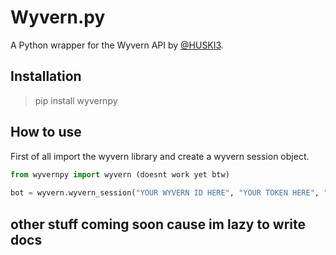 # Wyvern.py
A Python wrapper for the Wyvern API by [@HUSKI3](https://github.com/HUSKI3).

## Installation
> pip install wyvernpy

## How to use
First of all import the wyvern library and create a wyvern session object.
```python
from wyvernpy import wyvern (doesnt work yet btw)
 
bot = wyvern.wyvern_session("YOUR WYVERN ID HERE", "YOUR TOKEN HERE", "COMMAND_PREFIX")
```
## other stuff coming soon cause im lazy to write docs
